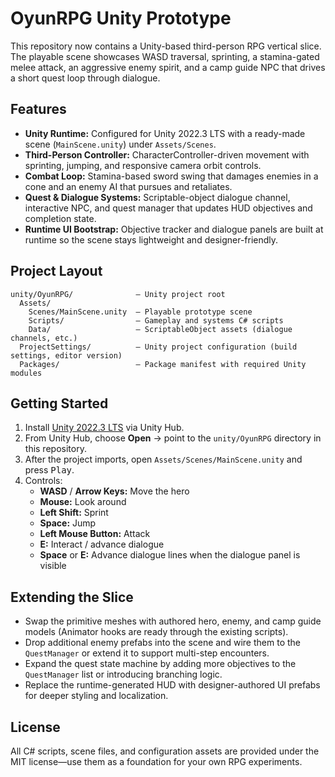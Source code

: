 # OyunRPG Unity Prototype

This repository now contains a Unity-based third-person RPG vertical slice. The playable scene showcases WASD traversal, sprinting, a stamina-gated melee attack, an aggressive enemy spirit, and a camp guide NPC that drives a short quest loop through dialogue.

## Features
- **Unity Runtime:** Configured for Unity 2022.3 LTS with a ready-made scene (`MainScene.unity`) under `Assets/Scenes`.
- **Third-Person Controller:** CharacterController-driven movement with sprinting, jumping, and responsive camera orbit controls.
- **Combat Loop:** Stamina-based sword swing that damages enemies in a cone and an enemy AI that pursues and retaliates.
- **Quest & Dialogue Systems:** Scriptable-object dialogue channel, interactive NPC, and quest manager that updates HUD objectives and completion state.
- **Runtime UI Bootstrap:** Objective tracker and dialogue panels are built at runtime so the scene stays lightweight and designer-friendly.

## Project Layout
```
unity/OyunRPG/              — Unity project root
  Assets/
    Scenes/MainScene.unity  — Playable prototype scene
    Scripts/                — Gameplay and systems C# scripts
    Data/                   — ScriptableObject assets (dialogue channels, etc.)
  ProjectSettings/          — Unity project configuration (build settings, editor version)
  Packages/                 — Package manifest with required Unity modules
```

## Getting Started
1. Install [Unity 2022.3 LTS](https://unity.com/releases/editor/whats-new/2022-lts) via Unity Hub.
2. From Unity Hub, choose **Open** → point to the `unity/OyunRPG` directory in this repository.
3. After the project imports, open `Assets/Scenes/MainScene.unity` and press <kbd>Play</kbd>.
4. Controls:
   - **WASD** / **Arrow Keys:** Move the hero
   - **Mouse:** Look around
   - **Left Shift:** Sprint
   - **Space:** Jump
   - **Left Mouse Button:** Attack
   - **E:** Interact / advance dialogue
   - **Space** or **E:** Advance dialogue lines when the dialogue panel is visible

## Extending the Slice
- Swap the primitive meshes with authored hero, enemy, and camp guide models (Animator hooks are ready through the existing scripts).
- Drop additional enemy prefabs into the scene and wire them to the `QuestManager` or extend it to support multi-step encounters.
- Expand the quest state machine by adding more objectives to the `QuestManager` list or introducing branching logic.
- Replace the runtime-generated HUD with designer-authored UI prefabs for deeper styling and localization.

## License
All C# scripts, scene files, and configuration assets are provided under the MIT license—use them as a foundation for your own RPG experiments.
